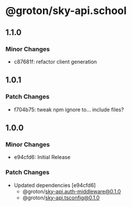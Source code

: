 # @groton/sky-api.school

## 1.1.0

### Minor Changes

- c87681f: refactor client generation

## 1.0.1

### Patch Changes

- f704b75: tweak npm ignore to... include files?

## 1.0.0

### Minor Changes

- e94cfd6: Initial Release

### Patch Changes

- Updated dependencies [e94cfd6]
  - @groton/sky-api.auth-middleware@0.1.0
  - @groton/sky-api.tsconfig@0.1.0
